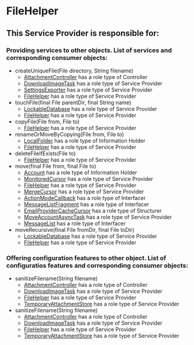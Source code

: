 # FileHelper
## This Service Provider is responsible for:
### Providing services to other objects. List of services and corresponding consumer objects: 
* createUniqueFile(File directory, String filename)
	* [AttachmentController](../Controllers/AttachmentController.md) has a role type of Controller
	* [DownloadImageTask](../ServiceProviders/DownloadImageTask.md) has a role type of Service Provider
	* [SettingsExporter](../ServiceProviders/SettingsExporter.md) has a role type of Service Provider
	* [FileHelper](../ServiceProviders/FileHelper.md) has a role type of Service Provider
* touchFile(final File parentDir, final String name)
	* [LockableDatabase](../ServiceProviders/LockableDatabase.md) has a role type of Service Provider
	* [FileHelper](../ServiceProviders/FileHelper.md) has a role type of Service Provider
* copyFile(File from, File to)
	* [FileHelper](../ServiceProviders/FileHelper.md) has a role type of Service Provider
* renameOrMoveByCopying(File from, File to)
	* [LocalFolder](../InformationHolders/LocalFolder.md) has a role type of Information Holder
	* [FileHelper](../ServiceProviders/FileHelper.md) has a role type of Service Provider
* deleteFileIfExists(File to)
	* [FileHelper](../ServiceProviders/FileHelper.md) has a role type of Service Provider
* move(final File from, final File to)
	* [Account](../InformationHolders/Account.md) has a role type of Information Holder
	* [MonitoredCursor](../ServiceProviders/MonitoredCursor.md) has a role type of Service Provider
	* [FileHelper](../ServiceProviders/FileHelper.md) has a role type of Service Provider
	* [MergeCursor](../ServiceProviders/MergeCursor.md) has a role type of Service Provider
	* [ActionModeCallback](../Interfacers/ActionModeCallback.md) has a role type of Interfacer
	* [MessageListFragment](../Interfacers/MessageListFragment.md) has a role type of Interfacer
	* [EmailProviderCacheCursor](../Structurers/EmailProviderCacheCursor.md) has a role type of Structurer
	* [MoveAccountAsyncTask](../ServiceProviders/MoveAccountAsyncTask.md) has a role type of Service Provider
	* [MessageList](../Interfacers/MessageList.md) has a role type of Interfacer
* moveRecursive(final File fromDir, final File toDir)
	* [LockableDatabase](../ServiceProviders/LockableDatabase.md) has a role type of Service Provider
	* [FileHelper](../ServiceProviders/FileHelper.md) has a role type of Service Provider
### Offering configuration features to other object. List of configuratios features and corresponding consumer objects: 
* sanitizeFilename(String filename)
	* [AttachmentController](../Controllers/AttachmentController.md) has a role type of Controller
	* [DownloadImageTask](../ServiceProviders/DownloadImageTask.md) has a role type of Service Provider
	* [FileHelper](../ServiceProviders/FileHelper.md) has a role type of Service Provider
	* [TemporaryAttachmentStore](../ServiceProviders/TemporaryAttachmentStore.md) has a role type of Service Provider
* sanitizeFilename(String filename)
	* [AttachmentController](../Controllers/AttachmentController.md) has a role type of Controller
	* [DownloadImageTask](../ServiceProviders/DownloadImageTask.md) has a role type of Service Provider
	* [FileHelper](../ServiceProviders/FileHelper.md) has a role type of Service Provider
	* [TemporaryAttachmentStore](../ServiceProviders/TemporaryAttachmentStore.md) has a role type of Service Provider
